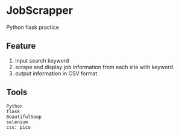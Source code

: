# JobScrapper
 Python flask practice

## Feature
1. input search keyword
2. scrape and display job information from each site with keyword
3. output information in CSV format

## Tools
	Python
	flask
	BeautifulSoup
	selenium
	css: pico


